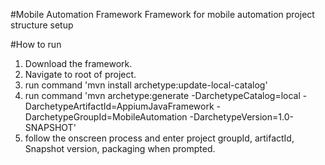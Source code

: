 #Mobile Automation Framework
Framework for mobile automation project structure setup

#How to run

1. Download the framework.
2. Navigate to root of project.
3. run command 'mvn install archetype:update-local-catalog'
5. run command 'mvn archetype:generate -DarchetypeCatalog=local -DarchetypeArtifactId=AppiumJavaFramework -DarchetypeGroupId=MobileAutomation -DarchetypeVersion=1.0-SNAPSHOT'
6. follow the onscreen process and enter project groupId, artifactId, Snapshot version, packaging when prompted.